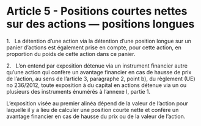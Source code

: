 # Article 5 - Positions courtes nettes sur des actions — positions longues


1.   La détention d’une action via la détention d’une position longue sur un panier d’actions est également prise en compte, pour cette action, en proportion du poids de cette action dans ce panier.

2.   L’on entend par exposition détenue via un instrument financier autre qu’une action qui confère un avantage financier en cas de hausse de prix de l’action, au sens de l’article 3, paragraphe 2, point b), du règlement (UE) no 236/2012, toute exposition à du capital en actions détenue via un ou plusieurs des instruments énumérés à l’annexe I, partie 1.

L’exposition visée au premier alinéa dépend de la valeur de l’action pour laquelle il y a lieu de calculer une position courte nette et confère un avantage financier en cas de hausse du prix ou de la valeur de l’action.
